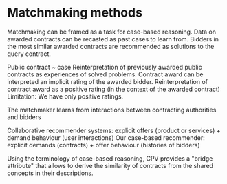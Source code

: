 # Matchmaking methods

Matchmaking can be framed as a task for case-based reasoning.
Data on awarded contracts can be recasted as past cases to learn from.
Bidders in the most similar awarded contracts are recommended as solutions to the query contract.

Public contract ~ case
Reinterpretation of previously awarded public contracts as experiences of solved problems.
Contract award can be interpreted an implicit rating of the awarded bidder.
Reinterpretation of contract award as a positive rating (in the context of the awarded contract)
Limitation: We have only positive ratings.

The matchmaker learns from interactions between contracting authorities and bidders

Collaborative recommender systems: explicit offers (product or services) + demand behaviour (user interactions)
Our case-based recommender: explicit demands (contracts) + offer behaviour (histories of bidders)

<!--
From the perspective of a contracting authority, the task seems like matchmaking.
From the bidder's perspective, the task seems like recommendation.
-->

<!--
Interoperability based on common data model.
If data follows the model described in the chapter on data preparation, the developed matchmakers can be applied to it.
-->

<!--
Limitation: Our approach works as a one-shot recommendation
One-shot recommendation is typical for case-based recommenders [@Smyth2007].
Is there a way to provide user feedback?
Conversational recommender system elicit user feedback to refine their recommendations.
For example, user may provide critiques, e.g., require cheaper matches.
Critiques are directional feature constraints [@Smyth2007, p. 361].
Query-based approaches: often users have to respecify their query in case no results are found.
Browsing-based approaches: navigation of the item space, for example using critique-based navigation
- Critiquing can be used to reformulate matchmaking queries (e.g., assign different weights) or query the results (e.g., filter to meet the critique).
-->

<!--
Formalization of the methods should be provided.
We can start with a definition of the key entities involved in the matchmaking task.
-->

<!-- TODO: Add a diagram showing the technology stack involved in the matchmaker. -->

<!--
Subscription to streams
- Notifications

Push-based recommendations ~ matchmaking subscriptions
- Proactive recommendation: *"A proactive recommender system pushes recommendations to the user when the current situation seems appropriate, without explicit user request."* (<http://pema2011.cs.ucl.ac.uk/papers/pema2011_vico.pdf>)
-->

<!--
SPARQL and full-text matchmakers are "lazy learners", since they do not build explicit models.
Since there is no model, performance might be worse.
We can consider database indices to be the "models".

Representation of cases for efficient retrieval ~ feature selection and construction
-->

<!--
Limitation: CBR approach favours larger and longer-established suppliers.
This is an opportunity to normalize by the bidder's age from ARES.
-->

Using the terminology of case-based reasoning, CPV provides a "bridge attribute" that allows to derive the similarity of contracts from the shared concepts in their descriptions.

<!--
## Feature selection

Manual feature selection ~ schema-aware matchmaking
-->
